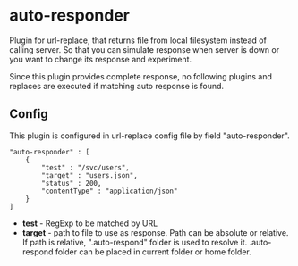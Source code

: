 # auto-responder

Plugin for url-replace, that returns file from local filesystem instead of calling server. So that you can simulate response when server is down or you want to change its response and experiment.

Since this plugin provides complete response, no following plugins and replaces are executed if matching auto response is found.

## Config

This plugin is configured in url-replace config file by field "auto-responder".

	"auto-responder" : [
		{
			"test" : "/svc/users",
			"target" : "users.json",
			"status" : 200,
			"contentType" : "application/json"
		}
	]

* **test** - RegExp to be matched by URL
* **target** - path to file to use as response. Path can be absolute or relative. If path is relative, ".auto-respond" folder is used to resolve it. .auto-respond folder can be placed in current folder or home folder.

